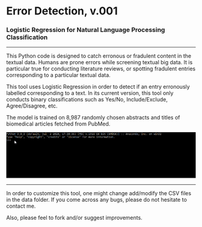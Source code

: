 # Error Detection, v.001
### Logistic Regression for Natural Language Processing Classification 

***

This Python code is designed to catch erronous or fradulent content in the textual data. 
Humans are prone errors while screening textual big data. It is particular true for conducting literature reviews, or spotting fradulent entries corresponding to a particular textual data. 

This tool uses Logistic Regression in order to detect if an entry erronously labelled corresponding to a text. In its current version, this tool only conducts binary classifications such as Yes/No, Include/Exclude, Agree/Disagree, etc. 

The model is trained on 8,987 randomly chosen abstracts and titles of biomedical articles fetched from PubMed. 

<img src= "/src/error_detect.gif">

---


In order to customize this tool, one might change add/modify the CSV files in the data folder.
If you come across any bugs, please do not hesitate to contact me. 

Also, please feel to fork and/or suggest improvements. 




